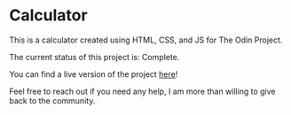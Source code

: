 # Calculator

This is a calculator created using HTML, CSS, and JS for The Odin Project.

The current status of this project is: Complete.

You can find a live version of the project <a href="https://cstobler.github.io/calculator">here</a>!

Feel free to reach out if you need any help, I am more than willing to give back to the community.